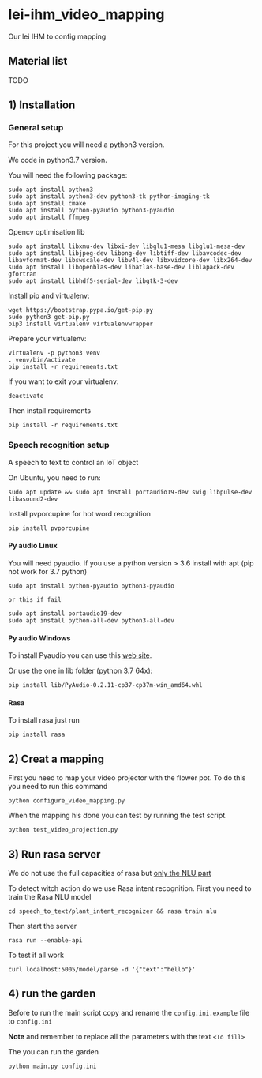 # lei-ihm_video_mapping
Our lei IHM to config mapping

## Material list

TODO

## 1) Installation

### General setup

For this project you will need a python3 version.

We code in python3.7 version.

You will need the following package:
    
    sudo apt install python3
    sudo apt install python3-dev python3-tk python-imaging-tk
    sudo apt install cmake
    sudo apt install python-pyaudio python3-pyaudio
    sudo apt install ffmpeg
 
Opencv optimisation lib
    
    sudo apt install libxmu-dev libxi-dev libglu1-mesa libglu1-mesa-dev
    sudo apt install libjpeg-dev libpng-dev libtiff-dev libavcodec-dev libavformat-dev libswscale-dev libv4l-dev libxvidcore-dev libx264-dev
    sudo apt install libopenblas-dev libatlas-base-dev liblapack-dev gfortran
    sudo apt install libhdf5-serial-dev libgtk-3-dev

Install pip and virtualenv:

    wget https://bootstrap.pypa.io/get-pip.py
    sudo python3 get-pip.py
    pip3 install virtualenv virtualenvwrapper

Prepare your virtualenv:

    virtualenv -p python3 venv
    . venv/bin/activate
    pip install -r requirements.txt   

If you want to exit your virtualenv:    

    deactivate

Then install requirements

    pip install -r requirements.txt

### Speech recognition setup

A speech to text to control an IoT object

On Ubuntu, you need to run:

    sudo apt update && sudo apt install portaudio19-dev swig libpulse-dev libasound2-dev

Install pvporcupine for hot word recognition

    pip install pvporcupine

#### Py audio Linux

 You will need pyaudio. If you use a python version > 3.6 install with apt (pip not work for 3.7 python)

    sudo apt install python-pyaudio python3-pyaudio
    
    or this if fail
    
    sudo apt install portaudio19-dev
    sudo apt install python-all-dev python3-all-dev

#### Py audio Windows

To install Pyaudio you can use this [web site](https://www.lfd.uci.edu/~gohlke/pythonlibs/#pyaudio).

Or use the one in lib folder (python 3.7 64x):

    pip install lib/PyAudio-0.2.11-cp37-cp37m-win_amd64.whl

#### Rasa

To install rasa just run

    pip install rasa


## 2) Creat a mapping

First you need to map your video projector with the flower pot. To do this you need to run this command

    python configure_video_mapping.py

When the mapping his done you can test by running the test script.

    python test_video_projection.py

## 3) Run rasa server

We do not use the full capacities of rasa but [only the NLU part](https://rasa.com/docs/rasa/nlu/using-nlu-only/)

To detect witch action do we use Rasa intent recognition. First you need to train the Rasa NLU model

    cd speech_to_text/plant_intent_recognizer && rasa train nlu

Then start the server

    rasa run --enable-api
    
To test if all work

    curl localhost:5005/model/parse -d '{"text":"hello"}'

## 4) run the garden

Before to run the main script copy and rename the `config.ini.example` file to `config.ini`

**Note** and remember to replace all the parameters with the text `<To fill>`

The you can run the garden

    python main.py config.ini